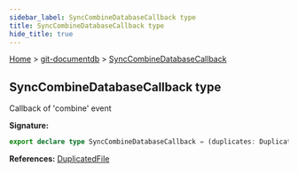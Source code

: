 ```yaml
---
sidebar_label: SyncCombineDatabaseCallback type
title: SyncCombineDatabaseCallback type
hide_title: true
---
```


[Home](./index.md) &gt; [git-documentdb](./git-documentdb.md) &gt; [SyncCombineDatabaseCallback](./git-documentdb.synccombinedatabasecallback.md)

## SyncCombineDatabaseCallback type

Callback of 'combine' event

<b>Signature:</b>

```typescript
export declare type SyncCombineDatabaseCallback = (duplicates: DuplicatedFile[]) => void;
```
<b>References:</b> [DuplicatedFile](./git-documentdb.duplicatedfile.md)

